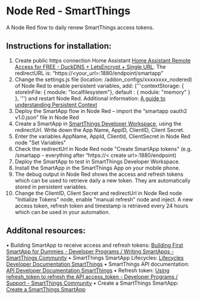 # Node Red - SmartThings

A Node Red flow to daily renew SmartThings access tokens.

## Instructions for installation:

1. Create public https connection Home Assistant [Home Assistant Remote Access for FREE - DuckDNS + LetsEncrypt + Single URL](https://www.youtube.com/watch?v=AK5E2T5tWyM). The redirectURL is: “https://<your_url>:1880/endpoint/smartapp"
1. Change the settings.js file (location: /addon_configs/xxxxxxxx_nodered) of Node Red to enable persistent variables, add:
('''contextStorage: {
	storeInFile: { module: "localfilesystem"},
    	default    : { module: "memory" }
    }, 
''') and restart Node Red. Additional information: [A guide to understanding Persistent Context](https://discourse.nodered.org/t/a-guide-to-understanding-persistent-context/4115)
1. Deploy the SmartApp flow in Node Red – import the “smartapp oauth2 v1.0.json” file in Node Red
1. Create a SmartApp in [SmartThings Developer Workspace](https://developer.smartthings.com/workspace), using the redirectUrl. Write down the App Name, AppID, ClientID, Client Secret.
1. Enter the variables AppName, AppId, ClientId, ClientSecret in Node Red node "Set Variables"
1. Check the redirectUrl in Node Red node "Create SmartApp tokens" (e.g. /smartapp - everything after “https://< create url>:1880/endpoint)
1. Deploy the SmartApp to test in SmartThings Developer Workspace.
1. Install the SmartApp in the SmartThings App on your mobile phone.
1. The debug output in Node Red shows the access and refresh tokens which can be used to retrieve daily a new token. They are automatically stored in persistent variables.
1. Change the ClientID, Client Secret and redirectUrl in Node Red node "Initialize Tokens" node, enable "manual refresh" node and inject. A new access token, refresh token and timestamp is retrieved every 24 hours which can be used in your automation.

## Additonal resources:
•	Building SmartApp to receive access and refresh tokens: [Building First SmartApp for Dummies - Developer Programs / Writing SmartApps - SmartThings Community](https://community.smartthings.com/t/building-first-smartapp-for-dummies/251219)
•	SmartThings SmartApp Lifecycles: [Lifecycles Developer Documentation SmartThings](https://developer.smartthings.com/docs/connected-services/lifecycles)
•	SmartThings API documentation: [API Developer Documentation SmartThings](https://developer.smartthings.com/docs/api/public)
•	Refresh token: [Using refresh_token to refresh the API access_token - Developer Programs / Support - SmartThings Community](https://community.smartthings.com/t/using-refresh-token-to-refresh-the-api-access-token/240168)
•	Create a SmartThings SmartApp: [Create a SmartThings SmartApp](https://ndiesslin.com/blog/creating-a-smartthings-smartapp-part-1/)